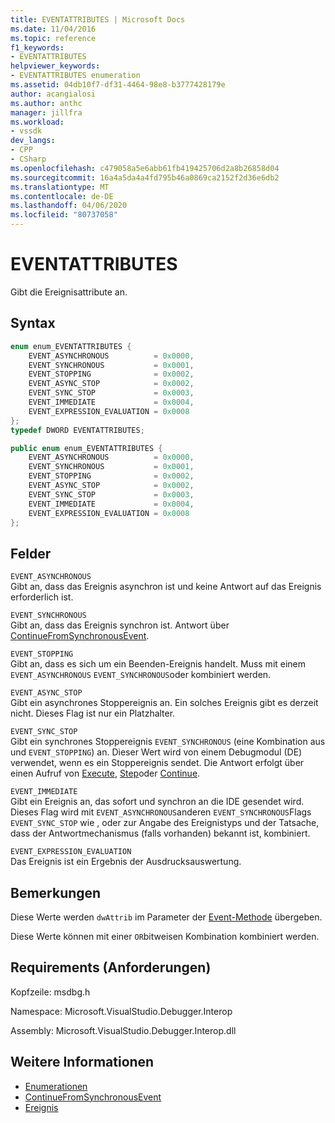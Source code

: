 ```yaml
---
title: EVENTATTRIBUTES | Microsoft Docs
ms.date: 11/04/2016
ms.topic: reference
f1_keywords:
- EVENTATTRIBUTES
helpviewer_keywords:
- EVENTATTRIBUTES enumeration
ms.assetid: 04db10f7-df31-4464-98e8-b3777428179e
author: acangialosi
ms.author: anthc
manager: jillfra
ms.workload:
- vssdk
dev_langs:
- CPP
- CSharp
ms.openlocfilehash: c479058a5e6abb61fb419425706d2a8b26858d04
ms.sourcegitcommit: 16a4a5da4a4fd795b46a0869ca2152f2d36e6db2
ms.translationtype: MT
ms.contentlocale: de-DE
ms.lasthandoff: 04/06/2020
ms.locfileid: "80737058"
---
```

# <a name="eventattributes"></a>EVENTATTRIBUTES
Gibt die Ereignisattribute an.

## <a name="syntax"></a>Syntax

```cpp
enum enum_EVENTATTRIBUTES {
    EVENT_ASYNCHRONOUS          = 0x0000,
    EVENT_SYNCHRONOUS           = 0x0001,
    EVENT_STOPPING              = 0x0002,
    EVENT_ASYNC_STOP            = 0x0002,
    EVENT_SYNC_STOP             = 0x0003,
    EVENT_IMMEDIATE             = 0x0004,
    EVENT_EXPRESSION_EVALUATION = 0x0008
};
typedef DWORD EVENTATTRIBUTES;
```

```csharp
public enum enum_EVENTATTRIBUTES {
    EVENT_ASYNCHRONOUS          = 0x0000,
    EVENT_SYNCHRONOUS           = 0x0001,
    EVENT_STOPPING              = 0x0002,
    EVENT_ASYNC_STOP            = 0x0002,
    EVENT_SYNC_STOP             = 0x0003,
    EVENT_IMMEDIATE             = 0x0004,
    EVENT_EXPRESSION_EVALUATION = 0x0008
};
```

## <a name="fields"></a>Felder
`EVENT_ASYNCHRONOUS`\
Gibt an, dass das Ereignis asynchron ist und keine Antwort auf das Ereignis erforderlich ist.

`EVENT_SYNCHRONOUS`\
Gibt an, dass das Ereignis synchron ist. Antwort über [ContinueFromSynchronousEvent](../../../extensibility/debugger/reference/idebugengine2-continuefromsynchronousevent.md).

`EVENT_STOPPING`\
Gibt an, dass es sich um ein Beenden-Ereignis handelt. Muss mit einem `EVENT_ASYNCHRONOUS` `EVENT_SYNCHRONOUS`oder kombiniert werden.

`EVENT_ASYNC_STOP`\
Gibt ein asynchrones Stoppereignis an. Ein solches Ereignis gibt es derzeit nicht. Dieses Flag ist nur ein Platzhalter.

`EVENT_SYNC_STOP`\
Gibt ein synchrones Stoppereignis `EVENT_SYNCHRONOUS` (eine Kombination aus und `EVENT_STOPPING`) an. Dieser Wert wird von einem Debugmodul (DE) verwendet, wenn es ein Stoppereignis sendet. Die Antwort erfolgt über einen Aufruf von [Execute](../../../extensibility/debugger/reference/idebugprogram2-execute.md), [Step](../../../extensibility/debugger/reference/idebugprogram2-step.md)oder [Continue](../../../extensibility/debugger/reference/idebugprogram2-continue.md).

`EVENT_IMMEDIATE`\
Gibt ein Ereignis an, das sofort und synchron an die IDE gesendet wird. Dieses Flag wird mit `EVENT_ASYNCHRONOUS`anderen `EVENT_SYNCHRONOUS`Flags `EVENT_SYNC_STOP` wie , oder zur Angabe des Ereignistyps und der Tatsache, dass der Antwortmechanismus (falls vorhanden) bekannt ist, kombiniert.

`EVENT_EXPRESSION_EVALUATION`\
Das Ereignis ist ein Ergebnis der Ausdrucksauswertung.

## <a name="remarks"></a>Bemerkungen
Diese Werte werden `dwAttrib` im Parameter der [Event-Methode](../../../extensibility/debugger/reference/idebugeventcallback2-event.md) übergeben.

Diese Werte können mit einer `OR`bitweisen Kombination kombiniert werden.

## <a name="requirements"></a>Requirements (Anforderungen)
Kopfzeile: msdbg.h

Namespace: Microsoft.VisualStudio.Debugger.Interop

Assembly: Microsoft.VisualStudio.Debugger.Interop.dll

## <a name="see-also"></a>Weitere Informationen
- [Enumerationen](../../../extensibility/debugger/reference/enumerations-visual-studio-debugging.md)
- [ContinueFromSynchronousEvent](../../../extensibility/debugger/reference/idebugengine2-continuefromsynchronousevent.md)
- [Ereignis](../../../extensibility/debugger/reference/idebugeventcallback2-event.md)
